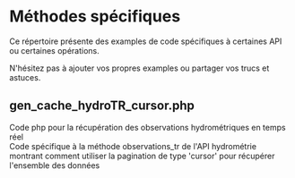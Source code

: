 # Méthodes spécifiques

Ce répertoire présente des examples de code spécifiques à certaines API ou certaines opérations.

N'hésitez pas à ajouter vos propres examples ou partager vos trucs et astuces.

## gen_cache_hydroTR_cursor.php
Code php pour la récupération des observations hydrométriques en temps réel  
Code spécifique à la méthode observations_tr de l'API hydrométrie montrant comment utiliser la pagination de type 'cursor' pour récupérer l'ensemble des données

